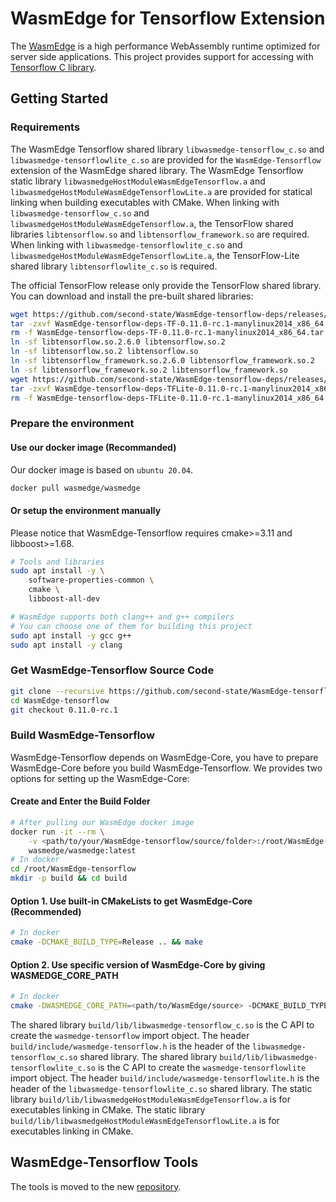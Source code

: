 # WasmEdge for Tensorflow Extension

The [WasmEdge](https://github.com/WasmEdge/WasmEdge) is a high performance WebAssembly runtime optimized for server side applications. This project provides support for accessing with [Tensorflow C library](https://www.tensorflow.org/install/lang_c).

## Getting Started

### Requirements

The WasmEdge Tensorflow shared library `libwasmedge-tensorflow_c.so` and `libwasmedge-tensorflowlite_c.so` are provided for the `WasmEdge-Tensorflow` extension of the WasmEdge shared library.
The WasmEdge Tensorflow static library `libwasmedgeHostModuleWasmEdgeTensorflow.a` and `libwasmedgeHostModuleWasmEdgeTensorflowLite.a` are provided for statical linking when building executables with CMake.
When linking with `libwasmedge-tensorflow_c.so` and `libwasmedgeHostModuleWasmEdgeTensorflow.a`, the TensorFlow shared libraries `libtensorflow.so` and `libtensorflow_framework.so` are required.
When linking with `libwasmedge-tensorflowlite_c.so` and `libwasmedgeHostModuleWasmEdgeTensorflowLite.a`, the TensorFlow-Lite shared library `libtensorflowlite_c.so` is required.

The official TensorFlow release only provide the TensorFlow shared library.
You can download and install the pre-built shared libraries:

```bash
wget https://github.com/second-state/WasmEdge-tensorflow-deps/releases/download/0.11.0-rc.1/WasmEdge-tensorflow-deps-TF-0.11.0-rc.1-manylinux2014_x86_64.tar.gz
tar -zxvf WasmEdge-tensorflow-deps-TF-0.11.0-rc.1-manylinux2014_x86_64.tar.gz
rm -f WasmEdge-tensorflow-deps-TF-0.11.0-rc.1-manylinux2014_x86_64.tar.gz
ln -sf libtensorflow.so.2.6.0 libtensorflow.so.2
ln -sf libtensorflow.so.2 libtensorflow.so
ln -sf libtensorflow_framework.so.2.6.0 libtensorflow_framework.so.2
ln -sf libtensorflow_framework.so.2 libtensorflow_framework.so
wget https://github.com/second-state/WasmEdge-tensorflow-deps/releases/download/0.11.0-rc.1/WasmEdge-tensorflow-deps-TFLite-0.11.0-rc.1-manylinux2014_x86_64.tar.gz
tar -zxvf WasmEdge-tensorflow-deps-TFLite-0.11.0-rc.1-manylinux2014_x86_64.tar.gz
rm -f WasmEdge-tensorflow-deps-TFLite-0.11.0-rc.1-manylinux2014_x86_64.tar.gz
```

### Prepare the environment

#### Use our docker image (Recommanded)

Our docker image is based on `ubuntu 20.04`.

```bash
docker pull wasmedge/wasmedge
```

#### Or setup the environment manually

Please notice that WasmEdge-Tensorflow requires cmake>=3.11 and libboost>=1.68.

```bash
# Tools and libraries
sudo apt install -y \
    software-properties-common \
    cmake \
    libboost-all-dev

# WasmEdge supports both clang++ and g++ compilers
# You can choose one of them for building this project
sudo apt install -y gcc g++
sudo apt install -y clang
```

### Get WasmEdge-Tensorflow Source Code

```bash
git clone --recursive https://github.com/second-state/WasmEdge-tensorflow.git
cd WasmEdge-tensorflow
git checkout 0.11.0-rc.1
```

### Build WasmEdge-Tensorflow

WasmEdge-Tensorflow depends on WasmEdge-Core, you have to prepare WasmEdge-Core before you build WasmEdge-Tensorflow.
We provides two options for setting up the WasmEdge-Core:

#### Create and Enter the Build Folder

```bash
# After pulling our WasmEdge docker image
docker run -it --rm \
    -v <path/to/your/WasmEdge-tensorflow/source/folder>:/root/WasmEdge-tensorflow \
    wasmedge/wasmedge:latest
# In docker
cd /root/WasmEdge-tensorflow
mkdir -p build && cd build
```

#### Option 1. Use built-in CMakeLists to get WasmEdge-Core (Recommended)

```bash
# In docker
cmake -DCMAKE_BUILD_TYPE=Release .. && make
```

#### Option 2. Use specific version of WasmEdge-Core by giving WASMEDGE_CORE_PATH

```bash
# In docker
cmake -DWASMEDGE_CORE_PATH=<path/to/WasmEdge/source> -DCMAKE_BUILD_TYPE=Release .. && make
```

The shared library `build/lib/libwasmedge-tensorflow_c.so` is the C API to create the `wasmedge-tensorflow` import object.
The header `build/include/wasmedge-tensorflow.h` is the header of the `libwasmedge-tensorflow_c.so` shared library.
The shared library `build/lib/libwasmedge-tensorflowlite_c.so` is the C API to create the `wasmedge-tensorflowlite` import object.
The header `build/include/wasmedge-tensorflowlite.h` is the header of the `libwasmedge-tensorflowlite_c.so` shared library.
The static library `build/lib/libwasmedgeHostModuleWasmEdgeTensorflow.a` is for executables linking in CMake.
The static library `build/lib/libwasmedgeHostModuleWasmEdgeTensorflowLite.a` is for executables linking in CMake.

## WasmEdge-Tensorflow Tools

The tools is moved to the new [repository](https://github.com/second-state/WasmEdge-tensorflow-tools).
